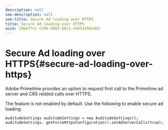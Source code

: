 ```yaml
---
description: null
seo-description: null
seo-title: Secure Ad loading over HTTPS
title: Secure Ad loading over HTTPS
uuid: 18be77cc-c59b-4982-b8c1-e4451495edd2
---
```


# Secure Ad loading over HTTPS{#secure-ad-loading-over-https}

Adobe Primetime provides an option to request first call to the Primetime ad server and CRS related calls over HTTPS.

The feature is not enabled by default. Use the following to enable secure ad loading.

```
AuditudeSettings auditudeSettings = new AuditudeSettings(); 
auditudeSettings. getForceHttpsConfiguration().setAdServerCalls(true);
```

